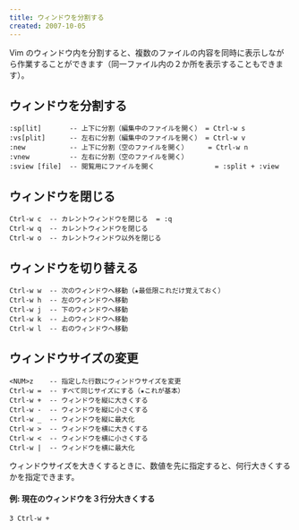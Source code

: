 ```yaml
---
title: ウィンドウを分割する
created: 2007-10-05
---
```


Vim のウィンドウ内を分割すると、複数のファイルの内容を同時に表示しながら作業することができます（同一ファイル内の２か所を表示することもできます）。


ウィンドウを分割する
----

~~~
:sp[lit]       -- 上下に分割（編集中のファイルを開く） = Ctrl-w s
:vs[plit]      -- 左右に分割（編集中のファイルを開く） = Ctrl-w v
:new           -- 上下に分割（空のファイルを開く）     = Ctrl-w n
:vnew          -- 左右に分割（空のファイルを開く）
:sview [file]  -- 閲覧用にファイルを開く               = :split + :view
~~~

ウィンドウを閉じる
----

~~~
Ctrl-w c  -- カレントウィンドウを閉じる  = :q
Ctrl-w q  -- カレントウィンドウを閉じる
Ctrl-w o  -- カレントウィンドウ以外を閉じる
~~~

ウィンドウを切り替える
----

~~~
Ctrl-w w  -- 次のウィンドウへ移動（★最低限これだけ覚えておく）
Ctrl-w h  -- 左のウィンドウへ移動
Ctrl-w j  -- 下のウィンドウへ移動
Ctrl-w k  -- 上のウィンドウへ移動
Ctrl-w l  -- 右のウィンドウへ移動
~~~

ウィンドウサイズの変更
----

~~~
<NUM>z    -- 指定した行数にウィンドウサイズを変更
Ctrl-w =  -- すべて同じサイズにする（★これが基本）
Ctrl-w +  -- ウィンドウを縦に大きくする
Ctrl-w -  -- ウィンドウを縦に小さくする
Ctrl-w _  -- ウィンドウを縦に最大化
Ctrl-w >  -- ウィンドウを横に大きくする
Ctrl-w <  -- ウィンドウを横に小さくする
Ctrl-w |  -- ウィンドウを横に最大化
~~~

ウィンドウサイズを大きくするときに、数値を先に指定すると、何行大きくするかを指定できます。

#### 例: 現在のウィンドウを３行分大きくする
~~~
3 Ctrl-w +
~~~

